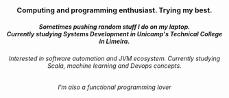 <h3 align="center">Computing and programming enthusiast. Trying my best.</h3>
<h5 align="center">Sometimes pushing random stuff I do on my laptop.<br>Currently studying Systems Development in Unicamp's Technical College in Limeira.</h5>
<h6 align="center">Interested in software automation and JVM ecosystem. Currently studying Scala, machine learning and Devops concepts.</h6>
<h6 align="center">I'm also a functional programming lover</h6>

<!--
**threadlly/threadlly** is a ✨ _special_ ✨ repository because its `README.md` (this file) appears on your GitHub profile.



Here are some ideas to get you started:

- 🔭 I’m currently working on ...
- 🌱 I’m currently learning ...
- 👯 I’m looking to collaborate on ...
- 🤔 I’m looking for help with ...
- 💬 Ask me about ...
- 📫 How to reach me: ...
- 😄 Pronouns: ...
- ⚡ Fun fact: ...
-->

